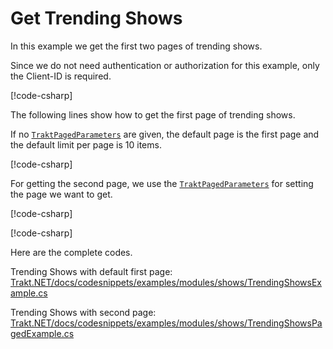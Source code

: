 # Get Trending Shows

In this example we get the first two pages of trending shows.

Since we do not need authentication or authorization for this example, only the Client-ID is required.

[!code-csharp[](../../../codesnippets/examples/modules/shows/TrendingShowsExample.cs#L13-L16)]

The following lines show how to get the first page of trending shows.

If no [`TraktPagedParameters`](xref:TraktNet.Parameters.TraktPagedParameters) are given, the default page is the first page and the default limit per page is 10 items.

[!code-csharp[](../../../codesnippets/examples/modules/shows/TrendingShowsExample.cs#L20-L25)]

For getting the second page, we use the [`TraktPagedParameters`](xref:TraktNet.Parameters.TraktPagedParameters) for setting the page we want to get.

[!code-csharp[](../../../codesnippets/examples/modules/shows/TrendingShowsPagedExample.cs#L20-L20)]

[!code-csharp[](../../../codesnippets/examples/modules/shows/TrendingShowsPagedExample.cs#L22-L30)]

Here are the complete codes.

Trending Shows with default first page:
[Trakt.NET/docs/codesnippets/examples/modules/shows/TrendingShowsExample.cs](https://github.com/henrikfroehling/Trakt.NET/tree/release-1.4.0/docs/codesnippets/examples/modules/shows/TrendingShowsExample.cs)

Trending Shows with second page:
[Trakt.NET/docs/codesnippets/examples/modules/shows/TrendingShowsPagedExample.cs](https://github.com/henrikfroehling/Trakt.NET/tree/release-1.4.0/docs/codesnippets/examples/modules/shows/TrendingShowsPagedExample.cs)

